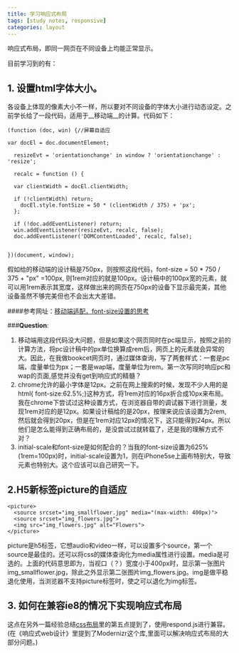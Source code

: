 ```yaml
---
title: 学习响应式布局
tags: [study notes, responsive]
categories: layout
---
```


响应式布局，即同一网页在不同设备上均能正常显示。

目前学习到的有：

## 1. 设置html字体大小。
  各设备上体现的像素大小不一样，所以要对不同设备的字体大小进行动态设定。之前学长给了一段代码，适用于__移动端__的计算。代码如下：
    
    (function (doc, win) {//屏幕自适应
    
    var docEl = doc.documentElement;
      
      resizeEvt = 'orientationchange' in window ? 'orientationchange' : 'resize';
      
      recalc = function () {
      
      var clientWidth = docEl.clientWidth;
        
      if (!clientWidth) return;
        docEl.style.fontSize = 50 * (clientWidth / 375) + 'px';
      };
      
 	  if (!doc.addEventListener) return;
      win.addEventListener(resizeEvt, recalc, false);
      doc.addEventListener('DOMContentLoaded', recalc, false);


    })(document, window);
    
    
假如给的移动端的设计稿是750px，则按照这段代码，font-size = 50 * 750 / 375 + "px" =100px, 则1rem对应的就是100px。设计稿中的100px宽的元素，就可以用1rem表示其宽度，这样做出来的网页在750px的设备下显示最完美，其他设备虽然不够完美但也不会出太大差错。

####参考网址：[移动端适配，font-size设置的思考](http://www.cnblogs.com/axl234/p/5156956.html)

###__Question__:

1. 移动端用这段代码没大问题，但是如果这个网页同时在pc端显示，按照之前的计算方法，将pc设计稿中的px单位换算成rem后，网页上的元素就会异常的大。因此，在我做bookcet网页时，通过媒体查询，写了两套样式：一套是pc端，度量单位为px；一套是wap端，度量单位为rem。第一次写同时响应pc和wap的页面,感觉并没有get到响应式的精髓？
2. chrome允许的最小字体是12px。之前在网上搜索的时候，发现不少人用的是 html{ font-size:62.5%;}这种方式，将1rem对应的16px折合成10px来布局。我在chrome下尝试过这种设置方式，在浏览器自带的调试器下进行测量，发现1rem对应的是12px。如果设计稿给的是20px，按理来说应该设置为2rem,然后就会得到20px，但是在1rem对应12px的情况下，这只能得到24px。所以他们是怎么能得到正确布局的，是没尝试过就转载了，还是我的理解方式不对？
3. initial-scale和font-size是如何配合的？当我的font-size设置为625%(1rem=100px)时，initial-scale设置为1，则在iPhone5se上画布特别大，导致元素也特别大。这个应该可以自己研究一下。


## 2.H5新标签picture的自适应

	<picture>
	  <source srcset="img_smallflower.jpg" media="(max-width: 400px)">
	  <source srcset="img_flowers.jpg">
	  <img src="img_flowers.jpg" alt="Flowers">
	</picture>
	
picture是h5标签，它想audio和video一样，可以设置多个source，第一个source是最佳的。还可以将css的媒体查询化为media属性进行设置。media是可选的。上面的代码意思即为，当视口（？）宽度小于400px时，显示第一张图片img_smallflower.jpg，除此之外显示第二张图片img_flowers.jpg。img是做平稳退化使用，当浏览器不支持picture标签时，使之可以退化为img标签。

## 3. 如何在兼容ie8的情况下实现响应式布局

这点在另外一篇经验总结[css布局](layout.md)里的第五点提到了，使用respond.js进行兼容。(在《响应式web设计》里提到了Modernizr这个库,里面可以解决响应式布局的大部分问题。)